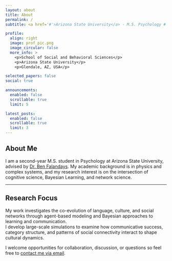 ```yaml
---
layout: about
title: About
permalink: /
subtitle: <a href='#'>Arizona State University</a> · M.S. Psychology #· Cognitive Science & Cultural Evolution

profile:
  align: right
  image: prof_pic.png
  image_circular: false
  more_info: >
    <p>School of Social and Behavioral Sciences</p>
    <p>Arizona State University</p>
    <p>Glendale, AZ, USA</p>

selected_papers: false
social: true

announcements:
  enabled: false
  scrollable: true
  limit: 5

latest_posts:
  enabled: false
  scrollable: true
  limit: 3
---
```


## About Me

I am a second-year M.S. student in Psychology at Arizona State University, advised by [Dr. Ben Falandays](https://jbfalandays.com/). My academic background is in physics and complex systems, and my research interest is on the intersection of cognitive science, Bayesian Learning, and network science.

---

## Research Focus

My work investigates the co-evolution of language, culture, and social networks through agent-based modeling and Bayesian approaches to learning and communication.  
I develop large-scale simulations to examine how communicative success, category structure, and patterns of social connectivity interact to shape cultural dynamics.

I welcome opportunities for collaboration, discussion, or questions so feel free to [contact me via email](mailto:asarkabo@asu.edu).


<!-- In addition to modeling, I work on multimodal data projects, including **social media analysis of wealth perception** and **network-based models of cultural specialization and alignment**.  
Broadly, my goal is to advance our understanding of how **communication processes and social structures jointly produce collective intelligence**. -->
